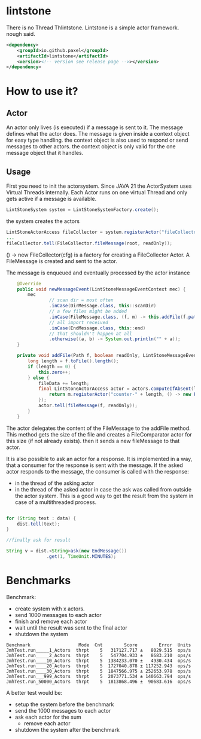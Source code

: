 # lintstone
There is no Thread Thlintstone. Lintstone is a simple actor framework. nough said.


```xml
<dependency>
    <groupId>io.github.paxel</groupId>
    <artifactId>lintstone</artifactId>
    <version><!-- version see release page -->></version>
</dependency>
```
# How to use it?

## Actor

An actor only lives (is executed) if a message is sent to it.
The message defines what the actor does.
The message is given inside a context object for easy type handling.
the context object is also used to respond or send messages to other actors.
the context object is only valid for the one message object that it handles.

## Usage

First you need to init the actorsystem.
Since JAVA 21 the ActorSystem uses Virtual Threads internally.
Each Actor runs on one virtual Thread and only gets active if a message is available.

```java
LintStoneSystem system = LintStoneSystemFactory.create();
```

the system creates the actors

```java
LintStoneActorAccess fileCollector = system.registerActor("fileCollector", () -> new FileCollector(cfg), ActorSettings.DEFAULT);
...
fileCollector.tell(FileCollector.fileMessage(root, readOnly));
```
() -> new FileCollector(cfg) is a factory for creating a FileCollector Actor.
A FileMessage is created and sent to the actor.

The message is enqueued and eventually processed by the actor instance

```java
    @Override
    public void newMessageEvent(LintStoneMessageEventContext mec) {
        mec
                // scan dir = most often
                .inCase(DirMessage.class, this::scanDir)
                // a few files might be added
                .inCase(FileMessage.class, (f, m) -> this.addFile(f.path, f.readOnly, m))
                // all import received
                .inCase(EndMessage.class, this::end)
                // that shouldn't happen at all
                .otherwise((a, b) -> System.out.println("" + a));
    }

    private void addFile(Path f, boolean readOnly, LintStoneMessageEventContext m) {
        long length = f.toFile().length();
        if (length == 0) {
            this.zero++;
        } else {
            fileData += length;
            final LintStoneActorAccess actor = actors.computeIfAbsent(length, k -> {
                return m.registerActor("counter-" + length, () -> new FileComparator(length), ActorSettings.DEFAULT);
            });
            actor.tell(fileMessage(f, readOnly));
        }
    }
```

The actor delegates the content of the FileMessage to the addFile method.
This method gets the size of the file and creates a FileComparator actor for this size (if not already exists).
then it sends a new fileMessage to that actor.

It is also possible to ask an actor for a response.
It is implemented in a way, that a consumer for the response is sent with the message.
If the asked actor responds to the message, the consumer is called with the response:

* in the thread of the asking actor
* in the thread of the asked actor in case the ask was called from outside the actor system.
This is a good way to get the result from the system in case of a multithreaded process.

```java

for (String text : data) {
    dist.tell(text);
}

//finally ask for result

String v = dist.<String>ask(new EndMessage())
               .get(1, TimeUnit.MINUTES);
```


# Benchmarks

Benchmark: 
* create system with x actors. 
* send 1000 messages to each actor
* finish and remove each actor
* wait until the result was sent to the final actor
* shutdown the system
```
Benchmark                  Mode  Cnt        Score        Error  Units
JmhTest.run_____1_Actors  thrpt    5   317127.717 ±   8029.515  ops/s
JmhTest.run_____2_Actors  thrpt    5   547704.933 ±   8683.210  ops/s
JmhTest.run____10_Actors  thrpt    5  1384233.070 ±   4930.434  ops/s
JmhTest.run____20_Actors  thrpt    5  1727040.878 ± 117252.943  ops/s
JmhTest.run____30_Actors  thrpt    5  1847566.975 ± 252653.978  ops/s
JmhTest.run___999_Actors  thrpt    5  2073771.534 ± 140663.794  ops/s
JmhTest.run_50000_Actors  thrpt    5  1813868.496 ±  90683.616  ops/s
```

A better test would be:
* setup the system before the benchmark
* send the 1000 messages to each actor
* ask each actor for the sum
  * remove each actor
* shutdown the system after the benchmark 

